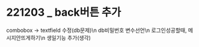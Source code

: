 # 221203 _ back버튼 추가
combobox -> textfield 수정(db문제)\n
db비밀번호 변수선언\n
로그인성공할때, 메시지안뜨게하기\n
생일기능 추가(생각)
